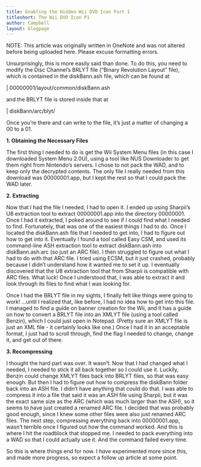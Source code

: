 ```yaml
---
title: Enabling the Hidden Wii DVD Icon Part 1
titleshort: The Wii DVD Icon P1
author: Campbell
layout: blogpage
---
```


NOTE: This article was originally written in OneNote and was not altered before being uploaded here. Please excuse formatting errors.

Unsurprisingly, this is more easily said than done. To do this, you need to modify the Disc Channel’s BRLYT file (“Binary Revolution Layout” file), which is contained in the diskBann.ash file, which can be found at

| 00000001/layout/common/diskBann.ash

and the BRLYT file is stored inside that at

| diskBann/arc/blyt/

Once you’re there and can write to the file, it’s just a matter of changing a 00 to a 01.

**1\. Obtaining the Necessary Files**

The first thing I needed to do is get the Wii System Menu files (in this case I downloaded System Menu 2.0U), using a tool like NUS Downloader to get them right from Nintendo’s servers. I chose to not pack the WAD, and to keep only the decrypted contents. The only file I really needed from this download was 00000001.app, but I kept the rest so that I could pack the WAD later.

**2\. Extracting**

Now that I had the file I needed, I had to open it. I ended up using Sharpii’s U8 extraction tool to extract 00000001.app into the directory 00000001. Once I had it extracted, I poked around to see if I could find what I needed to find. Fortunately, that was one of the easiest things I had to do. Once I located the diskBann.ash file that I needed to get into, I had to figure out how to get into it. Eventually I found a tool called Easy CSM, and used its command-line ASH extraction tool to extract diskBann.ash into diskBann.ash.arc (so just an ARC file). I then struggled to figure out what I had to do with that ARC file. I tried using ECSM, but it just crashed, probably because I didn’t understand how it wanted me to set it up. I eventually discovered that the U8 extraction tool that from Sharpii is compatible with ARC files. What luck! Once I understood that, I was able to extract it and look through its files to find what I was looking for.

Once I had the BRLYT file in my sights, I finally felt like things were going to work! …until I realized that, like before, I had no idea how to get into this file. I managed to find a guide on banner creation for the Wii, and it has a guide on how to convert a BRLYT file into an XMLYT file (using a tool called Benzin), which I could just open in Notepad. (Pretty sure an XMLYT file is just an XML file - it certainly looks like one.) Once I had it in an acceptable format, I just had to scroll through, find the flag I needed to change, change it, and get out of there.

**3\. Recompressing**

I thought the hard part was over. It wasn’t. Now that I had changed what I needed, I needed to stick it all back together so I could use it. Luckily, Benzin could change XMLYT files back into BRLYT files, so that was easy enough. But then I had to figure out how to compress the diskBann folder back into an ASH file. I didn’t have anything that could do that. I was able to compress it into a file that said it was an ASH file using Sharpii, but it was the exact same size as the ARC (which was much larger than the ASH), so it seems to have just created a renamed ARC file. I decided that was probably good enough, since I knew some other files were also just renamed ARC files. The next step, compressing everything back into 00000001.app, wasn’t terrible once I figured out how the command worked. And this is where I hit the roadblock that stopped me. I needed to pack everything into a WAD so that I could actually use it. And the command failed every time.

So this is where things end for now. I _have_ experimented more since this, and made more progress, so expect a follow up article at some point.